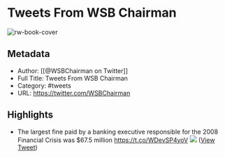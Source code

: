 # Tweets From WSB Chairman

![rw-book-cover](https://pbs.twimg.com/profile_images/1578084181464285184/2hiymnaG.jpg)

## Metadata
- Author: [[@WSBChairman on Twitter]]
- Full Title: Tweets From WSB Chairman
- Category: #tweets
- URL: https://twitter.com/WSBChairman

## Highlights
- The largest fine paid by a banking executive responsible for the 2008 Financial Crisis was $67.5 million https://t.co/WDevSP4yoV
  ![](https://pbs.twimg.com/media/Fe5QZJbXoCA6yMm.jpg) ([View Tweet](https://twitter.com/WSBChairman/status/1580289631714947072))
